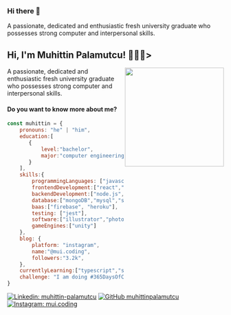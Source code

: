 ### Hi there 👋

A passionate, dedicated and enthusiastic fresh university graduate who possesses strong computer and interpersonal skills.


<h2> Hi, I'm Muhittin Palamutcu! 👨🏼‍💻></h2>
<img align='right' src="https://media.giphy.com/media/92jYkH87yxV1C/giphy.gif?cid=790b7611708534aab483f2a23d565317f7f1a27b859692d9&rid=giphy.gif&ct=g" width="230">
<p>A passionate, dedicated and enthusiastic fresh university graduate who possesses strong computer and interpersonal skills.</p>

#### Do you want to know more about me?

```javascript
const muhittin = {
    pronouns: "he" | "him",
    education:[
       {
           level:"bachelor",
           major:"computer engineering"   
       }
    ],
    skills:{
        programmingLanguages: ["javascript", "typescript", "java", "c#", "python"],
        frontendDevelopment:["react","redux","tailwindcss","material-ui","bootstrap"],
        backendDevelopment:["node.js","express","spring"],
        database:["mongoDB","mysql","sqlite"],
        baas:["firebase", "heroku"],
        testing: ["jest"],
        software:["illustrator","photoshop","3dsmax","xd"],
        gameEngines:["unity"]
    },
    blog: {
        platform: "instagram",
        name:"@mui.coding",
        followers:"3.2k",
    },
    currentlyLearning:["typescript","spring"],
    challenge: "I am doing #365DaysOfCode challenge to enhance my skills for fullstack development."
}
```

[![Linkedin: muhittin-palamutcu](https://img.shields.io/badge/-muhittinpalamutcu-blue?style=flat-square&logo=Linkedin&logoColor=white&link=https://www.linkedin.com/in/muhittin-palamutcu/)](https://www.linkedin.com/in/muhittin-palamutcu)
[![GitHub muhittinpalamutcu](https://img.shields.io/badge/GitHub-100000?style=for-the-badge&logo=github&logoColor=white)](https://github.com/muhittinpalamutcu)
[![Instagram: mui.coding](https://img.shields.io/badge/Instagram-E4405F?style=for-the-badge&logo=instagram&logoColor=white)](https://www.instagram.com/mui.coding/)


<!--
**muhittinpalamutcu/muhittinpalamutcu** is a ✨ _special_ ✨ repository because its `README.md` (this file) appears on your GitHub profile.

Here are some ideas to get you started:

- 🔭 I’m currently working on ...
- 🌱 I’m currently learning ...
- 👯 I’m looking to collaborate on ...
- 🤔 I’m looking for help with ...
- 💬 Ask me about ...
- 📫 How to reach me: ...
- 😄 Pronouns: ...
- ⚡ Fun fact: ...
-->
